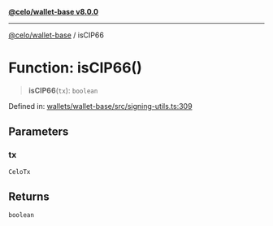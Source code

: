 [**@celo/wallet-base v8.0.0**](../README.md)

***

[@celo/wallet-base](../README.md) / isCIP66

# Function: isCIP66()

> **isCIP66**(`tx`): `boolean`

Defined in: [wallets/wallet-base/src/signing-utils.ts:309](https://github.com/celo-org/developer-tooling/blob/master/packages/sdk/wallets/wallet-base/src/signing-utils.ts#L309)

## Parameters

### tx

`CeloTx`

## Returns

`boolean`
